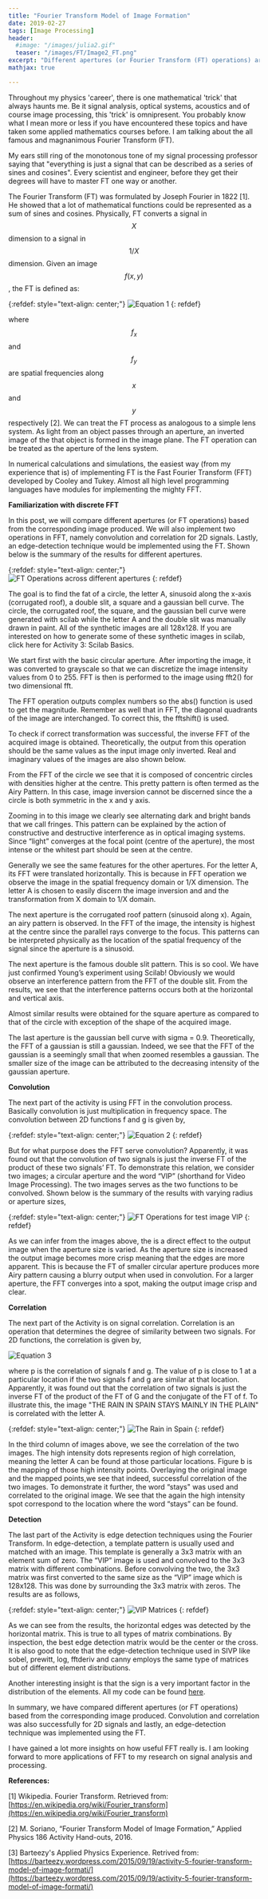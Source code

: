 ```yaml
---
title: "Fourier Transform Model of Image Formation"
date: 2019-02-27
tags: [Image Processing]
header:
  #image: "/images/julia2.gif"
  teaser: "/images/FT/Image2_FT.png"
excerpt: "Different apertures (or Fourier Transform (FT) operations) are compared based from the corresponding image produced. With the knowledge of how FT works, two operations, namely convolution and correlation will be implemented for 2D signals. As an application, an edge-detection technique would be implemented using the FT."
mathjax: true

---
```


<div id="fb-root"></div>
<script async defer src="https://connect.facebook.net/en_US/sdk.js#xfbml=1&version=v3.2"></script>

Throughout my physics 'career', there is one mathematical 'trick' that always haunts me. Be it signal analysis, optical systems, acoustics and of course image processing, this 'trick' is omnipresent.
You probably know what I mean more or less if you have encountered these topics and have taken some applied mathematics courses before. I am talking about the all famous and magnanimous Fourier Transform (FT).

My ears still ring of the monotonous tone of my signal processing professor saying that "everything is just a signal that can be described as a series of sines and cosines". Every scientist and engineer, before they get their degrees will have to master FT one way or another.

The Fourier Transform (FT) was formulated by Joseph Fourier in 1822 [1].
He showed that a lot of mathematical functions could be represented as a sum of sines and cosines.
Physically, FT converts a signal in $$X$$ dimension to a signal in $$1/X$$ dimension.
Given an image $$f(x,y)$$, the FT is defined as:

{:refdef: style="text-align: center;"}
<img src="{{ site.url }}{{ site.baseurl }}/images/FT/Equation1_FT.png" alt="Equation 1" class="center">
{: refdef}

where $$f_x$$ and $$f_y$$ are spatial frequencies along $$x$$ and $$y$$ respectively [2].
We can treat the FT process as analogous to a simple lens system.
As light from an object passes through an aperture, an inverted image of the that object is formed in the image plane.
The FT operation can be treated as the aperture of the lens system.

In numerical calculations and simulations, the easiest way (from my experience that is) of implementing FT is the Fast Fourier Transform (FFT) developed by Cooley and Tukey. Almost all high level programming languages have modules for implementing the mighty FFT.

**Familiarization with discrete FFT**

In this post, we will compare different apertures (or FT operations) based from the corresponding image produced. We will also implement two operations in FFT, namely convolution and correlation for 2D signals.
Lastly, an edge-detection technique would be implemented using the FT. Shown below is the summary of the results for different apertures.

{:refdef: style="text-align: center;"}
<img src="{{ site.url }}{{ site.baseurl }}/images/FT/Image1_FT.png" alt="FT Operations across different apertures" class="center">
{: refdef}

The goal is to find the fat of a circle, the letter A, sinusoid along the x-axis (corrugated roof), a double slit, a square and a gaussian bell curve.
The circle, the corrugated roof, the square, and the gaussian bell curve were generated with scilab while the letter A and the double slit was manually drawn in paint.
All of the synthetic images are all 128x128. If you are interested on how to generate some of these synthetic images in scilab, click here for Activity 3: Scilab Basics.

We start first with the basic circular aperture.
After importing the image, it was converted to grayscale so that we can discretize the image intensity values from 0 to 255.
FFT is then is performed to the image using fft2() for two dimensional fft.

The FFT operation outputs complex numbers so the abs() function is used to get the magnitude.
Remember as well that in FFT, the diagonal quadrants of the image are interchanged.
To correct this, the fftshift() is used.

To check if correct transformation was successful, the inverse FFT of the acquired image is obtained.
Theoretically, the output from this operation should be the same values as the input image only inverted.
Real and imaginary values of the images are also shown below.

From the FFT of the circle we see that it is composed of concentric circles with densities higher at the centre.
This pretty pattern is often termed as the Airy Pattern.
In this case, image inversion cannot be discerned since the a circle is both symmetric in the x and y axis.

Zooming in to this image we clearly see alternating dark and bright bands that we call fringes.
This pattern can be explained by the action of constructive and destructive interference as in optical imaging systems.
Since “light” converges at the focal point (centre of the aperture), the most intense or the whitest part should be seen at the centre.

Generally we see the same features for the other apertures.
For the letter A, its FFT were translated horizontally.
This is because in FFT operation we observe the image in the spatial frequency domain or 1/X dimension.
The letter A is chosen to easily discern the image inversion and and the transformation from X domain to 1/X domain.

The next aperture is the corrugated roof pattern (sinusoid along x).
Again, an airy pattern is observed.
In the FFT of the image, the intensity is highest at the centre since the parallel rays converge to the focus.
This patterns can be interpreted physically as the location of the spatial frequency of the signal since the aperture is a sinusoid.

The next aperture is the famous double slit pattern. This is so cool.
We have just confirmed Young’s experiment using Scilab!
Obviously we would observe an interference pattern from the FFT of the double slit.
From the results, we see that the interference patterns occurs both at the horizontal and vertical axis.

Almost similar results were obtained for the square aperture as compared to that of the circle with exception of the shape of the acquired image.

The last aperture is the gaussian bell curve with sigma = 0.9.
Theoretically, the FFT of a gaussian is still a gaussian.
Indeed, we see that the FFT of the gaussian is a seemingly small that when zoomed resembles a gaussian.
The smaller size of the image can be attributed to the decreasing intensity of the gaussian aperture.

**Convolution**

The next part of the activity is using FFT in the convolution process.
Basically convolution is just multiplication in frequency space.
The convolution between 2D functions f and g is given by,

{:refdef: style="text-align: center;"}
<img src="{{ site.url }}{{ site.baseurl }}/images/FT/Equation2_FT.png" alt="Equation 2" class="center">
{: refdef}

But for what purpose does the FFT serve convolution?
Apparently, it was found out that the convolution of two signals is just the inverse FT of the product of these two signals’ FT.
To demonstrate this relation, we consider two images; a circular aperture and the word “VIP” (shorthand for Video Image Processing).
The two images serves as the two functions to be convolved. Shown below is the summary of the results with varying radius or aperture sizes,

{:refdef: style="text-align: center;"}
<img src="{{ site.url }}{{ site.baseurl }}/images/FT/Image2_FT.png" alt="FT Operations for test image VIP" class="center">
{: refdef}

As we can infer from the images above, the is a direct effect to the output image when the aperture size is varied.
As the aperture size is increased the output image becomes more crisp meaning that the edges are more apparent.
This is because the FT of smaller circular aperture produces more Airy pattern causing a blurry output when used in convolution.
For a larger aperture, the FFT converges into a spot, making the output image crisp and clear.

**Correlation**

The next part of the Activity is on signal correlation.
Correlation is an operation that determines the degree of similarity between two signals.
For 2D functions, the correlation is given by,​

<img src="{{ site.url }}{{ site.baseurl }}/images/FT/Equation3_FT.png" alt="Equation 3" class="center">

where p is the correlation of signals f and g.
The value of p is close to 1 at a particular location if the two signals f and g are similar at that location.
Apparently, it was found out that the correlation of two signals is just the inverse FT of the product of the FT of G and the conjugate of the FT of f.
To illustrate this, the image "THE RAIN IN SPAIN STAYS MAINLY IN THE PLAIN" is correlated with the letter A.

{:refdef: style="text-align: center;"}
<img src="{{ site.url }}{{ site.baseurl }}/images/FT/Image3_FT.png" alt="The Rain in Spain" class="center">
{: refdef}

In the third column of images above, we see the correlation of the two images.
The high intensity dots represents region of high correlation, meaning the letter A can be found at those particular locations.
Figure b is the mapping of those high intensity points. Overlaying the original image and the mapped points,we see that indeed, successful correlation of the two images.
To demonstrate it further, the word “stays" was used and correlated to the original image. We see that the again the high intensity spot correspond to the location where the word “stays” can be found.

**Detection**

The last part of the Activity is edge detection techniques using the Fourier Transform.
In edge-detection, a template pattern is usually used and matched with an image.
This template is generally a 3x3 matrix with an element sum of zero.
The “VIP” image is used and convolved to the 3x3 matrix with different combinations.
Before convolving the two, the 3x3 matrix was first converted to the same size as the “VIP” image which is 128x128.
This was done by surrounding the 3x3 matrix with zeros. The results are as follows,

{:refdef: style="text-align: center;"}
<img src="{{ site.url }}{{ site.baseurl }}/images/FT/Image4_FT.png" alt="VIP Matrices" class="center">
{: refdef}

As we can see from the results, the horizontal edges was detected by the horizontal matrix.
This is true to all types of matrix combinations.
By inspection, the best edge detection matrix would be the center or the cross.
It is also good to note that the edge-detection technique used in SIVP like sobel, prewitt, log, fftderiv and canny employs the same type of matrices but of different element distributions.


Another interesting insight is that the sign is a very important factor in the distribution of the elements.
All my code can be found [here](https://drive.google.com/drive/folders/0B4gcTiEYS0_8ZUI5c0lFc25tZ0U).

In summary, we have compared different apertures (or FT operations) based from the corresponding image produced.
Convolution and correlation was also successfully for 2D signals and lastly, an edge-detection technique was implemented using the FT.

I have gained a lot more insights on how useful FFT really is.
I am looking forward to more applications of FFT to my research on signal analysis and processing.

**References:**

[1] Wikipedia. Fourier Transform. Retrieved from: [https://en.wikipedia.org/wiki/Fourier_transform](https://en.wikipedia.org/wiki/Fourier_transform)

[2] M. Soriano, “Fourier Transform Model of Image Formation,” Applied Physics 186 Activity Hand-outs, 2016.

[3] Barteezy's Applied Physics Experience. Retrived from: [https://barteezy.wordpress.com/2015/09/19/activity-5-fourier-transform-model-of-image-formati/](https://barteezy.wordpress.com/2015/09/19/activity-5-fourier-transform-model-of-image-formati/)

<script async src="//pagead2.googlesyndication.com/pagead/js/adsbygoogle.js"></script>
<script>
  (adsbygoogle = window.adsbygoogle || []).push({
    google_ad_client: "ca-pub-6410209740119334",
    enable_page_level_ads: true
  });
</script>

<div class="fb-comments" data-href="https://albertyumol.github.io/" data-numposts="5"></div>
